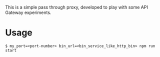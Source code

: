 This is a simple pass through proxy, developed to play with some API Gateway experiments.

# Usage

```
$ my_port=<port-number> bin_url=<bin_service_like_http_bin> npm run start
```